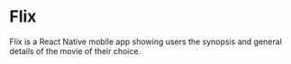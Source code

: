 # Flix
Flix is a React Native mobile app showing users the synopsis and general details of the movie of their choice.
